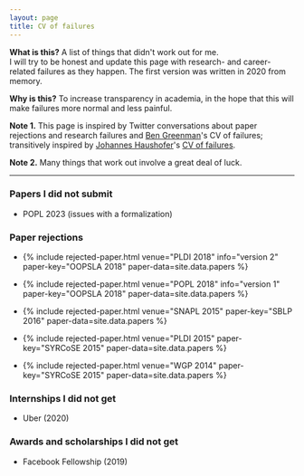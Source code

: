 ```yaml
---
layout: page
title: CV of failures
---
```


**What is this?** A list of things that didn't work out for me.  
I will try to be honest and update this page with
research- and career-related failures as they happen.
The first version was written in 2020 from memory.

**Why is this?** To increase transparency in academia,
in the hope that this will make failures more normal and less painful.  

**Note 1.** This page is inspired by Twitter conversations
about paper rejections and research failures
and [Ben Greenman]({{site.data.links.people.bengreenman.link}})'s CV of failures;
transitively inspired by
[Johannes Haushofer](https://haushofer.ne.su.se/)'s
[CV of failures](https://haushofer.ne.su.se/Johannes_Haushofer_CV_of_Failures.pdf).

**Note 2.** Many things that work out involve a great deal of luck.

---

### Papers I did not submit

* POPL 2023 (issues with a formalization)

### Paper rejections

* {% include rejected-paper.html venue="PLDI 2018" info="version 2"
    paper-key="OOPSLA 2018" paper-data=site.data.papers %}

* {% include rejected-paper.html venue="POPL 2018" info="version 1"
    paper-key="OOPSLA 2018" paper-data=site.data.papers %}

* {% include rejected-paper.html venue="SNAPL 2015"
    paper-key="SBLP 2016" paper-data=site.data.papers %}

* {% include rejected-paper.html venue="PLDI 2015"
    paper-key="SYRCoSE 2015" paper-data=site.data.papers %}

* {% include rejected-paper.html venue="WGP 2014"
    paper-key="SYRCoSE 2015" paper-data=site.data.papers %}

### Internships I did not get

* Uber (2020)

### Awards and scholarships I did not get

* Facebook Fellowship (2019)
